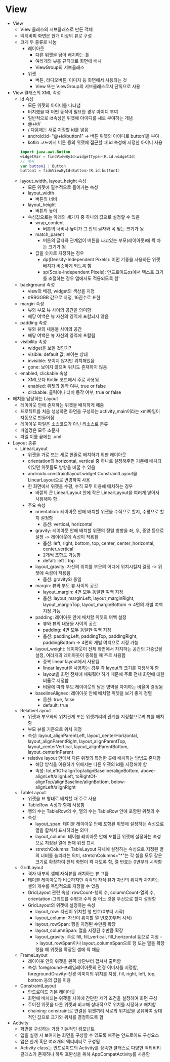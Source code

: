 # View
- View
  - View 클래스의 서브클래스로 만든 객체
  - 액티비피 화면은 한개 이상의 뷰로 구성
  - 크게 두 종류로 나눔
    - 레이아웃
      - 다른 위젯을 담아 배치하는 틀
      - 여러개의 뷰를 규칙대로 화면에 배치
      - ViewGroup의 서브클래스
    - 위젯
      - 버튼, 라디오버튼, 이미지 등 화면에서 사용되는 것
      - View 또는 ViewGroup의 서브클래스로서 단독으로 사용
- View 클래스의 XML 속성
  - id 속성
    - 모든 위젯의 아이디를 나타냄
    - 터치했을 때 어떤 동작이 필요한 경우 아이디 부여
    - 일반적으로 id속성은 위젯에 아이디를 새로 부여하는 개념
    - @+id/
    - / 다음에는 새로 지정할 id를 넣음
    - android:id="@+id/button1" -> 버튼 위젯의 아이디로 button1을 부여
    - kotlin 코드에서 버튼 등의 위젯에 접근할 때 id 속성에 지정한 아이디 사용
    ```kotlin
    import java.awt.Button
    widgetVar = findViewById<widgetType>(R.id.widgetId)
    // 예시
    var button1 : Button
    button1 = fidnViewById<Button>(R.id.button1)
    ```
  - layout_width, layout_height 속성
    - 모든 위젯에 필수적으로 들어가는 속성
    - layout_width
      - 버튼의 너비
    - layout_height
      - 버튼의 높이
    - 속성값으로는 아래의 세가지 중 하나의 값으로 설정할 수 있음
      - wrap_content
        - 버튼의 너비나 높이가 그 안의 글자와 꼭 맞는 크기가 됨
      - match_parent
        - 버튼의 글자와 관계없이 버튼을 싸고있는 부모(레이아웃)에 꽉 차는 크기가 됨
      - 값을 숫자로 지정하는 경우
        - dp(Density-Independent Pixels): 어떤 기종을 사용하든 위젯 배치가 비슷하게 되도록 함
        - sp(Scale-Independent Pixels): 안드로이드os에서 텍스트 크기를 조절하는 경우 앱에서도 적용되도록 함'
  - background 속성
    - view의 배경, widget의 색상을 지정
    - #RRGGBB 값으로 지정, 16진수로 표현
  - margin 속성
    - 뷰와 부모 뷰 사이의 공간을 의미함
    - 해당 여백은 뷰 자신의 영역에 포함되지 않음
  - padding 속성
    - 뷰와 뷰의 내용물 사이의 공간
    - 해당 여백은 뷰 자신의 영역에 포함됨
  - visibility 속성
    - widget을 보일 것인가?
    - visible: default 값, 보이는 상태
    - invisible: 보이지 않지만 위치해있음
    - gone: 보이지 않으며 위치도 존재하지 않음
  - enabled, clickable 속성
    - XML보다 Kotlin 코드에서 주로 사용됨
    - enabled: 위젯의 동작 여부, true or false
    - clickable: 클릭이나 터치 동작 여부, true or false
- 배치를 담당하는 Layout
  - 레이아웃 안에 존재하는 위젯을 배치하게 해줌
  - 프로젝트를 처음 생성하면 화면을 구성하는 activity_main이라는 xml파일이 자동으로 만들어짐
  - 레이아웃 파일은 소스코드가 아닌 리소스로 분류
  - 파일명은 모두 소문자
  - 파일 이름 끝에는 .xml
- Layout 종류
  - LinearLayout
    - 위젯을 가로 또는 세로 한줄로 배치하기 위한 레이아웃
    - orientation의 horizontal, vertical 중 하나로 설정해주면 기존에 배치되어있던 위젯들도 방향을 바꿀 수 있음
    - androidx.constraintlayout.widget.ConstraintLayout을 LinearLayout으로 변경하여 사용
    - 한 화면에서 위젯을 수평, 수직 모두 이용해 매치하는 경우
      - 바깥의 큰 LinearLayout 안에 작은 LinearLayout을 여러개 넣어서 사용해야 함
    - 주요 속성
      - orientation: 레이아웃 안에 배치할 위젯을 수직으로 할지, 수평으로 할지 설정함
        - 옵션: vertical, horizontal
      - gravity: 레이아웃 안에 배치할 위젯의 정렬 방향을 좌, 우, 중앙 등으로 설정 -> 레이아웃에 속성이 적용됨
        - 옵션: left, right, bottom, top, center, center_horizontal, center_vertical
        - 2개씩 조합도 가능함
        - defalt: left | top
      - layout_gravity: 자신의 위치를 부모의 어디에 위치시킬지 결정 -> 위젯에 속성이 적용됨
        - 옵션: gravity와 동일
      - margin: 뷰와 부모 뷰 사이의 공간
        - layout_margin: 4면 모두 동일한 여백 지정
        - 옵션: layout_marginLeft, layout_marginRight, layout_marginTop, layout_marginBottom -> 4면의 개별 여백 지정 가능 
      - padding: 레이아웃 안에 배치할 위젯의 여백 설정
        - 뷰와 뷰의 내용물 사이의 공간
        - padding: 4면 모두 동일한 여백 지정
        - 옵션: paddingLeft, paddingTop, paddingRight, paddingBottom -> 4면의 개별 여백으로 지정 가능
      - layout_weight: 레이아웃이 전체 화면에서 차지하는 공간의 가중값을 설정, 여러개의 레이아웃이 중복될 때 주로 사용함
        - 중복 linear layout에서 사용됨
        - linear layout을 사용하는 경우 각 layout의 크기를 지정해야 함
        - layout을 화면 전체에 채워줘야 하기 때문에 주로 전체 화면에 대한 비율로 지정함
        - 비율에 따라 부모 레이아웃의 남은 영역을 차지하는 비율이 결정됨
      - baselineAligned: 레이아웃 안에 배치할 위젯을 보기 좋게 정렬
        - 옵션: true, false
        - default: true
  - RelativeLayout
    - 위젯과 부모와의 위치관계 또는 위젯끼리의 관계를 지정함으로써 뷰를 배치함
    - 부모 뷰를 기준으로 위치 지정
    - 속성: layout_alignParentLeft, layout_centerHorizontal, layout_alignParentRight, layout_alignParentTop, layout_centerVertical, layout_alignParentBottom, layout_centerlnParent
    - relative layout 안에서 다른 위젯의 특정한 곳에 배치하는 방법도 존재함
      - 해당 방식을 이용하기 위해서는 다른 위젯의 id를 지정해야 함
      - 속성: toLeftOf-alignTop/alignBaseline/alignBottom, above-alignLeft/alignLeft, toRightOf-alignTop/alignBaseline/alignBottom, below-alignLeft/alignRight
  - TableLayout
    - 위젯을 표 형태로 배치할 때 주로 사용
    - TableRow 속성과 함께 사용함
    - 행의 수는 TableRow의 수, 열의 수는 TableRow 안에 포함된 위젯의 수
    - 속성
      - layout_span: 테이블 레이아웃 안에 포함된 위젯에 설정하는 속성으로 열을 합쳐서 표시하라는 의미
      - layout_column: 테이블 레이아웃 안에 포함된 위젯에 설정하는 속성으로 지정된 열에 현재 위젯 표시
      - stretchColumns: TableLayout 자체에 설정하는 속성으로 지정된 열의 너비를 늘리라는 의미, stretchColumns="*"는 각 셀을 모두 같은 크기로 확장하여 전체 화면이 꽉 차도록 함, 열 번호는 0번부터 시작함 
  - GridLayout
    - 격자 내부의 셀에 자식뷰를 배치하는 뷰 그룹
    - 테이블 레이아웃과 비슷하지만 각각의 자식 뷰가 자신의 위치와 차지하는 셀의 개수를 독립적으로 지정할 수 있음
    - GridLayout 관련 속성: rowCount-행의 수, columnCount-열의 수, orientation-그리드를 수평과 수직 중 어느 것을 우선으로 할지 설정함
    - GridLayout의 위젯에 설정하는 속성
      - layout_row: 자신이 위치할 행 번호(0부터 시작)
      - layout_column: 자신이 위치할 열 번호(0부터 시작)
      - layout_rowSpan: 행을 지정된 수만큼 확장
      - layout_columnSpan: 열을 지정된 수만큼 확장
      - layout_gravity: 주로 fill, fill_vertical, fill_horizontal 등으로 지정 -> layout_rowSpan이나 layout_columnSpan으로 행 또는 열을 확장했을 때 위젯을 확장된 셀에 꽉 채움
  - FrameLayout
    - 레이아웃 안의 위젯을 왼쪽 상단부터 겹쳐서 출력함
    - 속성: foreground-프레임레이아웃의 전경 이미지를 지정함, foregroundGravity-전경 이미지의 위치를 지정, fill, right, left, top, bottom 등의 값을 이용
  - ConstraintLayout
    - 안드로이드 기본 레이아웃
    - 화면에 배치되는 위젯들 사이에 간단한 제약 조건을 설정하여 화면 구성
    - 주어진 위젯을 다른 위젯과 비교해 상대적으로 위치를 지정하고 배치함
    - chaining: constraint로 연결된 위젯끼리 서로의 위치값을 공유하여 상대적인 값으로 크기와 위치를 결정하도록 함
- Activity
  - 화면을 구성하는 가장 기본적인 컴포넌트
  - 앱을 실행 시 보여지는 화면을 구성할 수 있도록 해주는 안드로이드 구성요소
  - 앱은 한개 혹은 여러개의 액티비티로 구성됨
  - Activity class는 안드로이드의 Activity를 상속한 클래스로 다양한 액티비티 클래스가 존재하나 하위 호환성을 위헤 AppCompatActivity를 사용함